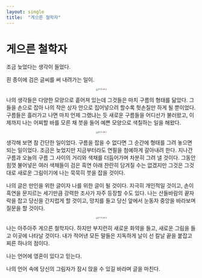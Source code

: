 ```yaml
---
layout: single
title:  "게으른 철학자"
---
```


# 게으른 철학자

조금 늦었다는 생각이 들었다.

흰 종이에 검은 글씨를 써 내려가는 일이.


<div style="text-align: center;">
<img src="C:\Users\Karon Seo\Documents\git_blog\Also-sprach-Zarathustra.github.io\_images\21-11-24-2.jpg" alt="21-11-24-2" style="zoom:33%;" />
</div>


 나의 생각들은 다양한 모양으로 흩어져 있는데 그것들은 마치 구름의 형태를 닮았다. 그들을 손으로 잡아 나의 작은 상자 안으로 집어넣으려 할수록 헛손질만 하게 될 뿐이었다. 구름들은 흘러가고 나면 마치 언제 그랬냐는 듯 새로운 구름들을 어디선가 불러왔고, 이제까지 나는 어찌할 바를 모른 채 붓을 들어 예쁜 모양으로 색칠하는 일을 해왔다.


<div style="text-align: center;">
<img src="C:\Users\Karon Seo\Documents\git_blog\Also-sprach-Zarathustra.github.io\_images\21-11-24-1.jpg" alt="21-11-24-1" style="zoom: 33%;" />
</div>


생각해 보면 참 간단한 일이었다. 구름을 잡을 수 없다면 그 순간에 형태를 그려 놓으면 되는 일이었다. 조금은 늦었지만 지금부터라도 연필을 첨예하게 갈아내려 한다. 지나간 구름과 오늘의 구름 그 사이의 거리와 색채를 더듬어가며 차분히 그려 낼 것이다. 그동안 힘껏 불어넣은 여러 색채들이 검은 흑연 아래 찬란히 담겨질 수는 없겠지만 그것은 그것대로 새로운 그림이기에 나는 묵묵히 붓을 잡을 것이다.

나의 글은 만인을 위한 글이자 나를 위한 글이 될 것이다. 지극히 개인적일 것이고, 손이 흑연을 문지르는 세기만큼 강력한 조사가 자주 등장할 수도 있다. 나는 산들바람의 끝자락을 잡고 당신을 간지럽게 할 것이고, 망치를 들고 당신 앞에서 눈동자 중앙을 바라보며 질문을 할 것이다.




<div style="text-align: center;">
<img src="C:\Users\Karon Seo\Documents\git_blog\Also-sprach-Zarathustra.github.io\_images\21-11-24-3.jpg" alt="21-11-24-3" style="zoom:33%;" />
</div>


나는 아주아주 게으른 철학자다. 하지만 부지런히 새로운 화약을 들고, 새로운 그림을 들고 이곳에 나타날 것이다. 내가 적어낸 모든 말들은 지독하게 날이 선 칼날 끝을 붙잡고 찌른 하나의 점이다.



나는 언어에 영혼이 있다고 믿는다.

나의 언어 속에 당신의 그림자가 잠시 앉을 수 있길 바라며 글을 마친다.
